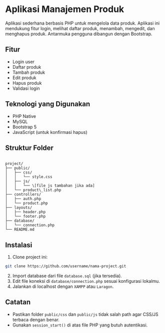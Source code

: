 # Aplikasi Manajemen Produk

Aplikasi sederhana berbasis PHP untuk mengelola data produk. Aplikasi ini mendukung fitur login, melihat daftar produk, menambah, mengedit, dan menghapus produk. Antarmuka pengguna dibangun dengan Bootstrap.

## Fitur

- Login user
- Daftar produk
- Tambah produk
- Edit produk
- Hapus produk
- Validasi login

## Teknologi yang Digunakan

- PHP Native
- MySQL
- Bootstrap 5
- JavaScript (untuk konfirmasi hapus)

## Struktur Folder

```

project/
├── public/
│   ├── css/
│   │   └── style.css
│   ├── js/
│   │   └── \[file js tambahan jika ada]
│   └── product\_list.php
├── controllers/
│   ├── auth.php
│   └── product.php
├── layouts/
│   ├── header.php
│   └── footer.php
├── database/
│   └── connection.php
└── README.md

````

## Instalasi

1. Clone project ini:

```bash
git clone https://github.com/username/nama-project.git
````

2. Import database dari file `database.sql` (jika tersedia).
3. Edit file koneksi di `database/connection.php` sesuai konfigurasi lokalmu.
4. Jalankan di localhost dengan `XAMPP` atau `Laragon`.

## Catatan

* Pastikan folder `public/css` dan `public/js` tidak salah path agar CSS/JS terbaca dengan benar.
* Gunakan `session_start()` di atas file PHP yang butuh autentikasi.
